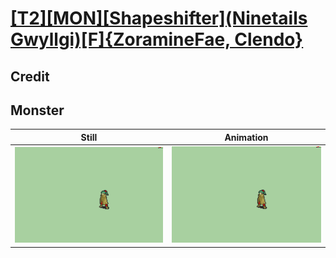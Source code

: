 # [\[T2\]\[MON\]\[Shapeshifter\]\(Ninetails Gwyllgi\)\[F\]{ZoramineFae, Clendo}](../)

## Credit


	
## Monster

| Still | Animation |
| :---: | :-------: |
| ![Monster still](./Monster_000.png) | ![Monster animation](./Monster.gif) |
